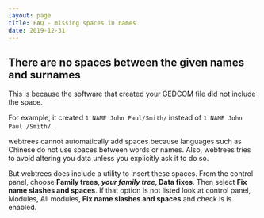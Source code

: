 ```yaml
---
layout: page
title: FAQ - missing spaces in names
date: 2019-12-31
---
```


## There are no spaces between the given names and surnames

This is because the software that created your GEDCOM file did
not include the space.

For example, it created `1 NAME John Paul/Smith/` instead of
`1 NAME John Paul /Smith/`.

webtrees cannot automatically add spaces because languages such
as Chinese do not use spaces between words or names.  Also,
webtrees tries to avoid altering you data unless you explicitly
ask it to do so.

But webtrees does include a utility to insert these spaces.
From the control panel, choose **Family trees, *your family tree*, Data fixes**.
Then select **Fix name slashes and spaces**.
If that option is not listed look at control panel, Modules, All modules,
**Fix name slashes and spaces** and check is is enabled.

